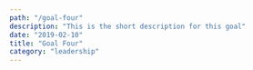 ```yaml
---
path: "/goal-four"
description: "This is the short description for this goal"
date: "2019-02-10"
title: "Goal Four"
category: "leadership"
---
```

